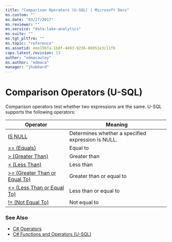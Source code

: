 ```yaml
---
title: "Comparison Operators (U-SQL) | Microsoft Docs"
ms.custom: ""
ms.date: "03/27/2017"
ms.reviewer: ""
ms.service: "data-lake-analytics"
ms.suite: ""
ms.tgt_pltfrm: ""
ms.topic: "reference"
ms.assetid: eee196fa-1b8f-4493-9236-86951e3c11fb
caps.latest.revision: 13
author: "edmacauley"
ms.author: "edmaca"
manager: "jhubbard"
---
```

# Comparison Operators (U-SQL)
Comparison operators test whether two expressions are the same.
U-SQL supports the following operators:   

|Operator|Meaning|
|------------------|----------------|
|[IS NULL](is-null-u-sql.md)|Determines whether a specified expression is NULL.|
|[== (Equals)](equals-u-sql.md)|Equal to| 
|[> (Greater Than)](greater-than-u-sql.md)|Greater than|
|[\< (Less Than)](less-than-u-sql.md)|Less than|
|[>= (Greater Than or Equal To)](greater-than-or-equal-to-u-sql.md)|Greater than or equal to|
|[<= (Less Than or Equal To)](less-than-or-equal-to-u-sql.md)|Less than or equal to|
|[!= (Not Equal To)](not-equal-to-u-sql.md)|Not equal to|


  
### See Also 
* [C# Operators](https://msdn.microsoft.com/library/6a71f45d.aspx)  
* [C# Functions and Operators (U-SQL)](csharp-functions-and-operators-u-sql.md)








